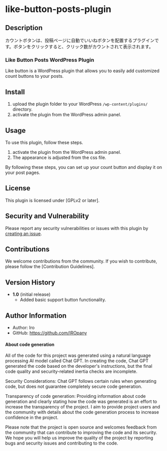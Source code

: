 # like-button-posts-plugin
## Description

カウントボタンは、投稿ページに自動でいいねボタンを配置するプラグインです。ボタンをクリックすると、クリック数がカウントされて表示されます。

### Like Button Posts WordPress Plugin

Like button is a WordPress plugin that allows you to easily add customized count buttons to your posts.

## Install

1. upload the plugin folder to your WordPress `/wp-content/plugins/` directory.
2. activate the plugin from the WordPress admin panel.

## Usage

To use this plugin, follow these steps.

1. activate the plugin from the WordPress admin panel.
2. The appearance is adjusted from the css file.
   
By following these steps, you can set up your count button and display it on your post pages.


## License

This plugin is licensed under [GPLv2 or later].

## Security and Vulnerability

Please report any security vulnerabilities or issues with this plugin by [creating an issue](https://github.com/IROpany/support_button/issues).

## Contributions

We welcome contributions from the community. If you wish to contribute, please follow the [Contribution Guidelines].

## Version History

- **1.0** (initial release)
  - Added basic support button functionality.

## Author Information

- Author: Iro
- GitHub: 
https://github.com/IROpany

#### About code generation

All of the code for this project was generated using a natural language processing AI model called Chat GPT. In creating the code, Chat GPT generated the code based on the developer's instructions, but the final code quality and security-related inertia checks are incomplete.

Security Considerations: Chat GPT follows certain rules when generating code, but does not guarantee completely secure code generation.

Transparency of code generation: Providing information about code generation and clearly stating how the code was generated is an effort to increase the transparency of the project. I aim to provide project users and the community with details about the code generation process to increase confidence in the project.

Please note that the project is open source and welcomes feedback from the community that can contribute to improving the code and its security. We hope you will help us improve the quality of the project by reporting bugs and security issues and contributing to the code.
